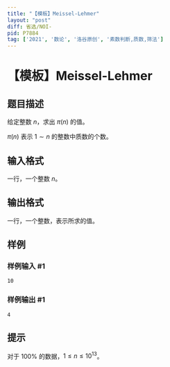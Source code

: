 ```yaml
---
title: "【模板】Meissel-Lehmer"
layout: "post"
diff: 省选/NOI-
pid: P7884
tag: ['2021', '数论', '洛谷原创', '素数判断,质数,筛法']
---
```

# 【模板】Meissel-Lehmer
## 题目描述

给定整数 $n$，求出 $\pi(n)$ 的值。

$\pi(n)$ 表示 $1 \sim n$ 的整数中质数的个数。
## 输入格式

一行，一个整数 $n$。
## 输出格式

一行，一个整数，表示所求的值。
## 样例

### 样例输入 #1
```
10
```
### 样例输出 #1
```
4
```
## 提示

对于 $100\%$ 的数据，$1 \leq n \leq 10^{13}$。
